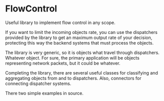 FlowControl
===========

Useful library to implement flow control in any scope.

If you want to limit the incoming objects rate, you can use the dispatchers provided by the library to get an maximum output rate of your decision, protecting this way the backend systems that must process the objects.

The library is very generic, so it is objects what travel through dispatchers. Whatever object. For sure, the primary application will be objects representing network packets, but it could be whatever.

Completing the library, there are several useful classes for classifying and aggregating objects from and to dispatchers. Also, connectors for connecting dispatcher systems.

There two simple examples in source.

